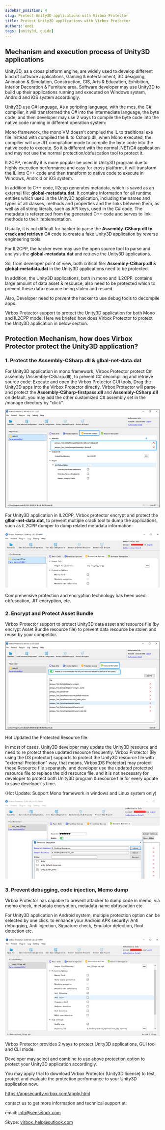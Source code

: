 ```yaml
---
sidebar_position: 4
slug: Protect-Unity3D-applications-with-Virbox-Protector
title: Protect Unity3D applications with Virbox Protector
authors: endi
tags: [unity3d, guide]
---
```


## Mechanism and execution process of Unity3D applications

Unity3D, as a cross platform engine, are widely used to develop different kind of software applications, Gaming & entertainment, 3D designing, Animation & Simulation, Construction, GIS, Arts & Education, Exhibition, Interior Decoration & Furniture area. Software developer may use Unity3D to build up their applications running and executed on Windows system, Android and iOS system accordingly.

Unity3D use C# language, As a scripting language, with the mcs, the C# compilier, it will transformed the C# into the intermediate language, the byte code, and then developer may use 2 ways to compile the byte code into the native code running in different operation system:

Mono framework, the mono VM doesn't compiled the IL to traditional exe file instead with compiled the IL to Csharp.dll, when Mono executed, the compilier will use JIT compilation mode to compile the byte code into the native code to execute. So it is different with the normal .NET/C# application and may not use the normal protection/obfuscation tool to protect it.

IL2CPP, recently it is more popular be used in Unity3D program due to highly execution performance and easy for cross platform, it will transform the IL into C++ code and then transform to native code to execute in Windows, Android or iOS system.

In addition to C++ code, Il2cpp generates metadata, which is saved as an external file: **global-metadata.dat**. It contains information for all runtime entities which used in the Unity3D application, including the names and types of all classes, methods and properties and the links between them, as well as all string literals, such as API keys, used in the C# code. The metadata is referenced from the generated C++ code and serves to link methods to their implementation.

Usually, it is not difficult for hacker to parse the **Assembly-CSharp.dll** **to crack and retrieve** C# code to create a fake Unity3D application by reverse engineering tools.

For IL2CPP, the hacker even may use the open source tool to parse and analysis the **global-metadata.dat** and retrieve the Unity3D applications.

So, from developer point of view, both critical file: **Assembly-CSharp.dll** & **global-metadata.dat** in the Unity3D applications need to be protected.

In addition, the Unity3D applications, both in mono and IL2CPP. contains large amount of data asset & resource, also need to be protected which to prevent these data resource being stolen and resued.

Also, Developer need to prevent the hacker to use debug tools to decompile apps.

Virbox Protector support to protect the Unity3D application for both Mono and IL2CPP mode. Here we briefed how does Virbox Protector to protect the Unity3D application in below section.

## Protection Mechanism, how does Virbox Protector protect the Unity3D application?

### 1. Protect the **Assembly-CSharp.dll &** glbal-net-data.dat

For Unity3D application in mono framework, Virbox Protector protect C# assembly (Assembly-CSharp.dll), to prevent C# decompiling and retrieve source code: Execute and open the Virbox Protector GUI tools, Drag the Unity3D apps into the Virbox Protector directly, Virbox Protector will parse and protect the **Assembly-CSharp-firstpass.dll** and **Assembly-CSharp.dll** on default. you may add the other customized C# assembly set in the /manage directory by "click".

![image-20210930142905984](u3d-protect.assets/image-20210930142905984.png)



For Unity3D application in IL2CPP, Virbox protector encrypt and protect the **glbal-net-data.dat**, to prevent multiple crack tool to dump the applications, such as IL2CPP dumper to dump related metadata information:

![image-20210930143139415](u3d-protect.assets/image-20210930143139415.png)



Comprehensive protection and encryption technology has been used: obfuscation, JIT encryption, etc.

### 2. Encrypt and Protect Asset Bundle

Virbox Protector support to protect Unity3D data asset and resource file (by encrypt Asset Bundle resource file) to prevent data resource be stolen and reuse by your competitor.

![image-20210930143203924](u3d-protect.assets/image-20210930143203924.png)



Hot Updated the Protected Resource file

In most of cases, Unity3D developer may update the Unity3D resource and need to re protect these updated resource frequently. Virbox Protector (By using the DS protector) supports to protect the Unity3D resource file with "external Protection" way, that means, Virbox(DS Protector) may protect these Resource file separately. and developer use the updated protected resource file to replace the old resource file. and it is not necessary for developer to protect both Unity3D program & resource file for every update to save developer's time.

(Hot Update: Support Mono framework in windows and Linux system only)

![image-20210930143233987](u3d-protect.assets/image-20210930143233987.png)



### 3. Prevent debugging, code injection, Memo dump

Virbox Protector has capable to prevent attacker to dump code in memo, via memo check, metadata encryption, metadata name obfuscation etc.

For Unity3D application in Android system, multiple protection option can be selected by one click. to enhance your Android APK security: Anti debugging, Anti Injection, Signature check, Emulator detection, Root detection etc.

![image-20210930143252622](u3d-protect.assets/image-20210930143252622.png)



Virbox Protector provides 2 ways to protect Unity3D applications, GUI tool and CLI mode.



Developer may select and combine to use above protection option to protect your Unity3D application accordingly.



You may apply trial to download Virbox Protector (Unity3D license) to test, protect and evaluate the protection performance to your Unity3D application now.

https://appsecurity.virbox.com/apply.html



contact us to get more information and technical support at:

email: [info@senselock.com](mailto:info@senselock.com)

Skype: [virbox_help@outlook.com](mailto:virbox_help@outlook.com)
